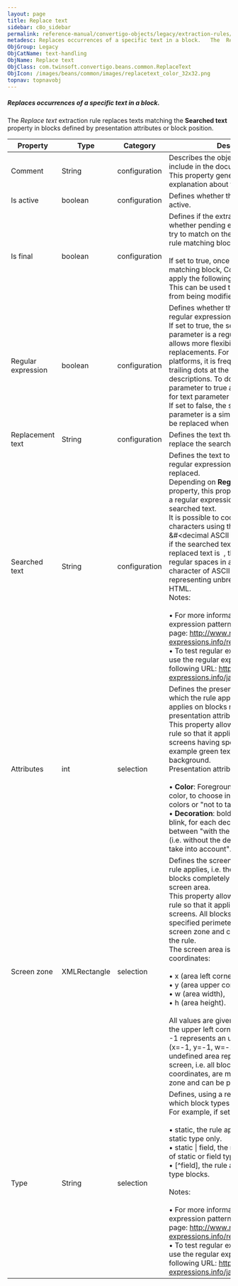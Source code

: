 ```yaml
---
layout: page
title: Replace text
sidebar: c8o_sidebar
permalink: reference-manual/convertigo-objects/legacy/extraction-rules/text-handling/replace-text/
metadesc: Replaces occurrences of a specific text in a block.   The  Replace text  extraction rule replaces texts matching the  Searched text  property in block
ObjGroup: Legacy
ObjCatName: text-handling
ObjName: Replace text
ObjClass: com.twinsoft.convertigo.beans.common.ReplaceText
ObjIcon: /images/beans/common/images/replacetext_color_32x32.png
topnav: topnavobj
---
```

##### Replaces occurrences of a specific text in a block. 

The <i>Replace text</i> extraction rule replaces texts matching the <b>Searched text</b> property in blocks defined by presentation attributes or block position.

Property | Type | Category | Description
--- | --- | --- | ---
Comment | String | configuration | Describes the object comment to include in the documentation report.<br/>This property generally contains an explanation about the object.
Is active | boolean | configuration | Defines whether the extraction rule is active.
Is final | boolean | configuration | Defines if the extraction is final, i.e. whether pending extraction rules should try to match on the current extraction rule matching blocks.<br/><br/>If set to <span class="computer">true</span>, once the rule applies on a matching block, Convertigo doesn't apply the following rules on this block. This can be used to prevent a block from being modified by other rules.
Regular expression | boolean | configuration | Defines whether the searched text is a regular expression or not.<br/>If set to <span class="computer">true</span>, the searched text parameter is a regular expression. This allows more flexibility for text replacements. For example, with 5250 platforms, it is frequent to remove trailing dots at the end of field descriptions. To do this, set this parameter to <span class="computer">true</span> and set the searched for text parameter to: <span class="computer">.(s.)+</span> <br/>If set to <span class="computer">false</span>, the searched text parameter is a simple text string that will be replaced when present.
Replacement text | String | configuration | Defines the text that will be used to replace the searched text.
Searched text | String | configuration | Defines the text to be replaced or the regular expression defining text to be replaced.<br/>Depending on <b>Regular expression</b> property, this property contains a text or a regular expression to define the searched text. <br/>It is possible to code non ASCII characters using the following syntax:  <span class="computer">&#&lt;decimal ASCII code&gt;;</span>. For example, if the searched text is " " and the replaced text is <span class="computer">&#160;</span>, the rule will replace all regular spaces in a block with the character of ASCII code 160 representing unbreakable spaces in HTML. <br/><span class="orangetwinsoft">Notes:</span><br/><br/>• For more information about regular expression patterns, see the following page: <span class="computer">http://www.regular-expressions.info/reference.html</span>. <br/>• To test regular expressions, you can use the regular expression tester at the following URL: <span class="computer">http://www.regular-expressions.info/javascriptexample.html</span>. <br/>
Attributes | int | selection | Defines the presentation attributes on which the rule applies, i.e. the rule applies on blocks matching these presentation attributes.<br/>This property allows to configure the rule so that it applies only to parts of screens having specific attributes, for example green text on black background.<br/>Presentation attributes to configure are :<br/><br/>• <b>Color</b>: <span class="computer">Foreground</span> color, <span class="computer">Background</span> color, to choose in a list of predefined colors or "not to take into account".<br/>• <b>Decoration</b>: <span class="computer">bold</span>, <span class="computer">reverse</span>, <span class="computer">underlined</span>, <span class="computer">blink</span>, for each decoration choose between "with the decoration", "normal" (i.e. without the decoration), or "not to take into account".<br/>
Screen zone | XMLRectangle | selection | Defines the screen zone on which the rule applies, i.e. the rule applies on blocks completely contained in this screen area.<br/>This property allows to configure the rule so that it applies only to areas of screens. All blocks found within the specified perimeter are matching this screen zone and can be processed by the rule. <br/>The screen area is defined through four coordinates: <br/><br/>• x (area left corner), <br/>• y (area upper corner), <br/>• w (area width), <br/>• h (area height). <br/><br/>All values are given in characters, with the upper left corner being (x=0, y=0). <br/><span class="computer">-1</span> represents an undefined value: <span class="computer">(x=-1, y=-1, w=-1, h=-1)</span> is an undefined area representing the whole screen, i.e. all blocks, whatever their coordinates, are matching this screen zone and can be processed by the rule.
Type | String | selection | Defines, using a regular expression, to which block types the rule applies.<br/>For example, if set to: <br/><br/>• <span class="computer">static</span>, the rule applies to blocks of <span class="computer">static</span> type only. <br/>• <span class="computer">static &#124; field</span>, the rule applies to blocks of <span class="computer">static</span> or <span class="computer">field</span> type only. <br/>• <span class="computer">[^field]</span>, the rule applies to all but <span class="computer">field</span> type blocks.<br/><br/><span class="orangetwinsoft">Notes:</span><br/><br/>• For more information about regular expression patterns, see the following page: <span class="computer">http://www.regular-expressions.info/reference.html</span>. <br/>• To test regular expressions, you can use the regular expression tester at the following URL: <span class="computer">http://www.regular-expressions.info/javascriptexample.html</span>.<br/>
